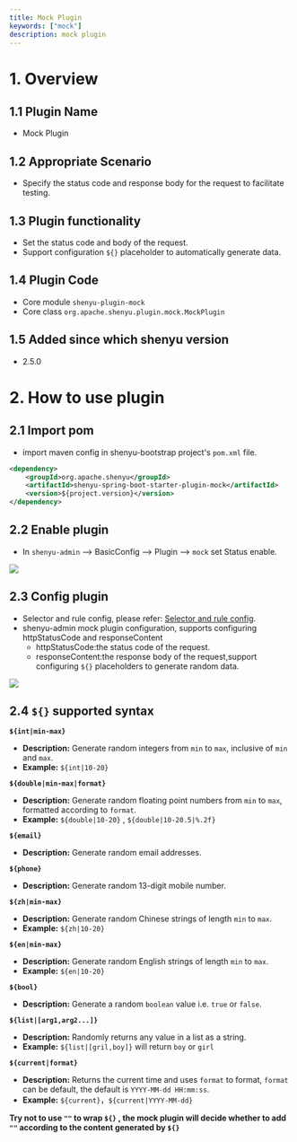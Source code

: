 ```yaml
---
title: Mock Plugin
keywords: ["mock"]
description: mock plugin
---
```


# 1. Overview

## 1.1 Plugin Name

* Mock Plugin

## 1.2 Appropriate Scenario

* Specify the status code and response body for the request to facilitate testing.

## 1.3 Plugin functionality

* Set the status code and body of the request.
* Support configuration `${}` placeholder to automatically generate data.

## 1.4 Plugin Code

* Core module ```shenyu-plugin-mock```
* Core class ```org.apache.shenyu.plugin.mock.MockPlugin```

## 1.5 Added since which shenyu version

* 2.5.0

# 2. How to use plugin

## 2.1 Import pom

- import maven config in shenyu-bootstrap project's `pom.xml` file.

```xml
<dependency>
    <groupId>org.apache.shenyu</groupId>
    <artifactId>shenyu-spring-boot-starter-plugin-mock</artifactId>
    <version>${project.version}</version>
</dependency>
```

## 2.2 Enable plugin

- In `shenyu-admin` --> BasicConfig --> Plugin --> `mock` set Status enable.

![](/img/shenyu/plugin/mock/enable-mock-plugin-en.png)

## 2.3 Config plugin

- Selector and rule config, please refer: [Selector and rule config](../../user-guide/admin-usage/selector-and-rule).
- shenyu-admin mock plugin configuration, supports configuring httpStatusCode and responseContent
    - httpStatusCode:the status code of the request.
    - responseContent:the response body of the request,support configuring `${}` placeholders to generate random data.

![](/img/shenyu/plugin/mock/mock-rule-configuration-en.png)

## 2.4 `${}` supported syntax

**`${int|min-max}`**
- **Description:** Generate random integers from `min` to `max`, inclusive of `min` and `max`.
- **Example:** `${int|10-20}`

**`${double|min-max|format}`**
- **Description:** Generate random floating point numbers from `min` to `max`, formatted according to `format`.
- **Example:** `${double|10-20}` , `${double|10-20.5|%.2f}`

**`${email}`**
- **Description:** Generate random email addresses.

**`${phone}`**
- **Description:** Generate random 13-digit mobile number.

**`${zh|min-max}`**
- **Description:** Generate random Chinese strings of length `min` to `max`.
- **Example:** `${zh|10-20}`

**`${en|min-max}`**
- **Description:** Generate random English strings of length `min` to `max`.
- **Example:** `${en|10-20}`

**`${bool}`**
- **Description:** Generate a random `boolean` value i.e. `true` or `false`.

**`${list|[arg1,arg2...]}`**
- **Description:** Randomly returns any value in a list as a string.
- **Example:** `${list|[gril,boy]}` will return `boy` or `girl`

**`${current|format}`**
- **Description:** Returns the current time and uses `format` to format, `format` can be default, the default is `YYYY-MM-dd HH:mm:ss`.
- **Example:** `${current}`，`${current|YYYY-MM-dd}`


**Try not to use `""` to wrap `${}` , the mock plugin will decide whether to add `""` according to the content generated by `${}`**

